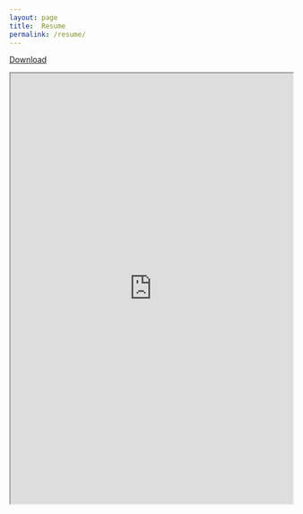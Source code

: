 ```yaml
---
layout: page
title:  Resume
permalink: /resume/
---
```


<link rel="stylesheet" href="https://maxcdn.bootstrapcdn.com/bootstrap/3.3.7/css/bootstrap.min.css">

<script src="https://ajax.googleapis.com/ajax/libs/jquery/3.2.1/jquery.min.js"></script>

<script src="https://maxcdn.bootstrapcdn.com/bootstrap/3.3.7/js/bootstrap.min.js"></script>

<a class="btn btn-primary" href="https://drive.google.com/file/d/0B60HfAD9wkNmV0g3X3J4X0RrUVk/view">Download</a>

<iframe  src="https://drive.google.com/file/d/0B60HfAD9wkNmV0g3X3J4X0RrUVk/preview" width="100%" height="768">
</iframe>
